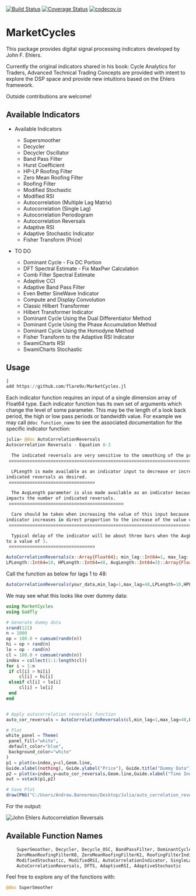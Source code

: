 [![Build Status](https://travis-ci.org/flare9x/MarketCycles.jl.svg?branch=master)](https://travis-ci.org/flare9x/MarketCycles.jl) [![Coverage Status](https://coveralls.io/repos/flare9x/MarketCycles.jl/badge.svg?branch=master&service=github)](https://coveralls.io/github/flare9x/MarketCycles.jl?branch=master) [![codecov.io](http://codecov.io/github/flare9x/MarketCycles.jl/coverage.svg?branch=master)](http://codecov.io/github/flare9x/MarketCycles.jl?branch=master)

# MarketCycles

This package provides digital signal processing indicators developed by John F. Ehlers.

Currently the original indicators shared in his book: Cycle Analytics for Traders, Advanced Technical Trading Concepts are provided with intent to explore the DSP space and provide new intuitions based on the Ehlers framework.

Outside contributions are welcome!

## Available Indicators

*   Available Indicators
    *   Supersmoother
    *   Decycler
    *   Decycler Oscillator
    *   Band Pass Filter
    *   Hurst Coefficient
    *   HP-LP Roofing Filter
    *   Zero Mean Roofing Filter
    *   Roofing Filter
    *   Modified Stochastic
    *   Modified RSI
    *   Autocorrelation (Multiple Lag Matrix)
    *   Autocorrelation (Single Lag)
    *   Autocorrelation Periodogram
    *   Autocorrelation Reversals
    *   Adaptive RSI
    *   Adaptive Stochastic Indicator
    *   Fisher Transform (Price)

*   TO DO
    *   Dominant Cycle - Fix DC Portion
    *   DFT Spectral Estimate - Fix MaxPwr Calculation 
    *   Comb Filter Spectral Estimate
    *   Adaptive CCI
    *   Adaptive Band Pass Filter
    *   Even Better SineWave Indicator
    *   Compute and Display Convolution
    *   Classic Hilbert Transformer
    *   Hilbert Transformer Indicator
    *   Dominant Cycle Using the Dual Differentiator Method
    *   Dominant Cycle Using the Phase Accumulation Method
    *   Dominant Cycle Using the Homodyne Method
    *   Fisher Transform to the Adaptive RSI Indicator
    *   SwamiCharts RSI
    *   SwamiCharts Stochastic


## Usage
   ```julia
   ]
add https://github.com/flare9x/MarketCycles.jl
```

Each indicator function requires an input of a single dimension array of Float64 type. Each indicator function has its own set of arguments which change the level of some parameter. This may be the length of a look back period, the high or low pass periods or bandwidth value. For example we may call ```@doc function_name``` to see the associated documentation for the specific indicator function:

   ```julia
julia> @doc AutoCorrelationReversals
  Autocorrelation Reversals - Equation 8-3

     The indicated reversals are very sensitive to the smoothing of the price data.
    ≡≡≡≡≡≡≡≡≡≡≡≡≡≡≡≡≡≡≡≡≡≡≡≡≡≡≡≡≡≡≡≡≡≡≡≡≡≡≡≡≡≡≡≡≡≡≡≡≡≡≡≡≡≡≡≡≡≡≡≡≡≡≡≡≡≡≡≡≡≡≡≡≡≡≡≡≡≡≡≡

     LPLength is made available as an indicator input to decrease or increase the number of
 indicated reversals as desired.
    ≡≡≡≡≡≡≡≡≡≡≡≡≡≡≡≡≡≡≡≡≡≡≡≡≡≡≡≡≡≡≡≡≡

     The AvgLength parameter is also made available as an indicator because this averaging also
 impacts the number of indicated reversals.
    ≡≡≡≡≡≡≡≡≡≡≡≡≡≡≡≡≡≡≡≡≡≡≡≡≡≡≡≡≡≡≡≡≡≡≡≡≡≡≡≡≡≡≡≡

     Care should be taken when increasing the value of this input because the lag of the
 indicator increases in direct proportion to the increase of the value of the AvgLength.
    ≡≡≡≡≡≡≡≡≡≡≡≡≡≡≡≡≡≡≡≡≡≡≡≡≡≡≡≡≡≡≡≡≡≡≡≡≡≡≡≡≡≡≡≡≡≡≡≡≡≡≡≡≡≡≡≡≡≡≡≡≡≡≡≡≡≡≡≡≡≡≡≡≡≡≡≡≡≡≡≡≡≡≡≡≡≡≡≡≡

     Typical delay of the indicator will be about three bars when the AvgLength parameter is set
 to a value of 3.
    ≡≡≡≡≡≡≡≡≡≡≡≡≡≡≡≡≡≡≡≡≡≡≡≡≡≡≡≡≡≡≡≡≡

  AutoCorrelationReversals(x::Array{Float64}; min_lag::Int64=1, max_lag::Int64=48,
  LPLength::Int64=10, HPLength::Int64=48, AvgLength::Int64=3)::Array{Float64}
```
Call the function as below for lags 1 to 48:

 ```julia
AutoCorrelationReversals(your_data,min_lag=1,max_lag=48,LPLength=10,HPLength=48,AvgLength=3)
 ```
We may see what this looks like over dummy data:

   ```julia
using MarketCycles
using Gadfly

# Generate dummy data
srand(121)
n = 1000
op = 100.0 + cumsum(randn(n))
hi = op + rand(n)
lo = op - rand(n)
cl = 100.0 + cumsum(randn(n))
index = collect(1:1:length(cl))
for i = 1:n
    if cl[i] > hi[i]
        cl[i] = hi[i]
    elseif cl[i] < lo[i]
        cl[i] = lo[i]
    end
end


# Apply autocorrelation reversals function
auto_cor_reversals = AutoCorrelationReversals(cl,min_lag=1,max_lag=48,LPLength=10,HPLength=48,AvgLength=3)

# Plot
white_panel = Theme(
    panel_fill="white",
    default_color="blue",
    background_color="white"
)
p1 = plot(x=index,y=cl,Geom.line,
Guide.xlabel(nothing), Guide.ylabel("Price"), Guide.title("Dummy Data"),white_panel)
p2 = plot(x=index,y=auto_cor_reversals,Geom.line,Guide.xlabel("Time Index"),Guide.title("Autocorrelation Reversals"), Guide.ylabel("Autocorrelation Reversals"),white_panel)
out = vstack(p1,p2)

# Save Plot
draw(PNG("C:/Users/Andrew.Bannerman/Desktop/Julia/auto_correlation_reversals.png", 1500px, 800px), out)
```

For the output:

![John Ehlers Autocorrelation Reversals](https://github.com/flare9x/MarketCycles.jl/blob/master/examples/auto_correlation_reversals_readme.png)


## Available Function Names
```julia
    SuperSmoother, Decycler, Decycle_OSC, BandPassFilter, DominantCycle, HurstCoefficient, HPLPRoofingFilter,
    ZeroMeanRoofingFilterK0, ZeroMeanRoofingFilterK1, RoofingFilterIndicator,
    ModifiedStochastic, ModifiedRSI, AutoCorrelationIndicator, SingleLagAutoCorrelationIndicator, AutoCorrelationPeriodogram,
    AutoCorrelationReversals, DFTS, AdaptiveRSI, AdaptiveStochastic
```
Feel free to explore any of the functions with:

```julia
@doc SuperSmoother
```
